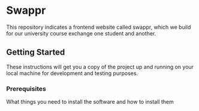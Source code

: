 # Swappr

This repository indicates a frontend website called swappr, which we build for our university course exchange one student and another. 

## Getting Started

These instructions will get you a copy of the project up and running on your local machine for development and testing purposes.

### Prerequisites

What things you need to install the software and how to install them
